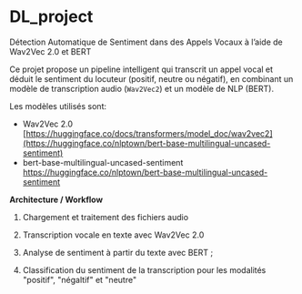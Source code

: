 # DL_project
Détection Automatique de Sentiment dans des Appels Vocaux à l’aide de Wav2Vec 2.0 et BERT

Ce projet propose un pipeline intelligent qui transcrit un appel vocal et déduit le sentiment du locuteur (positif, neutre ou négatif), 
en combinant un modèle de transcription audio (`Wav2Vec2`) et un modèle de NLP (BERT).

Les modèles utilisés sont:
 - Wav2Vec 2.0 [https://huggingface.co/docs/transformers/model_doc/wav2vec2](https://huggingface.co/nlptown/bert-base-multilingual-uncased-sentiment)
 - bert-base-multilingual-uncased-sentiment https://huggingface.co/nlptown/bert-base-multilingual-uncased-sentiment

**Architecture / Workflow**

  1. Chargement et traitement des fichiers audio 
  
  2. Transcription vocale en texte avec Wav2Vec 2.0
  
  3. Analyse de sentiment à partir du texte avec BERT ; 
  
  4. Classification du sentiment de la transcription pour les modalités "positif", "négaltif" et "neutre"


